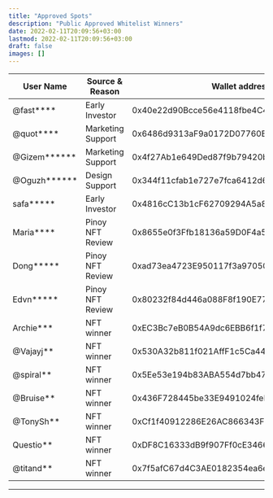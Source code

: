 ```yaml
---
title: "Approved Spots"
description: "Public Approved Whitelist Winners"
date: 2022-02-11T20:09:56+03:00
lastmod: 2022-02-11T20:09:56+03:00
draft: false
images: []
---
```

<div class="table-responsive">

| **User Name** |**Source & Reason**| **Wallet address**                         |
|---------------|-------------------|--------------------------------------------|
| @fast****     | Early Investor    | 0x40e22d90Bcce56e4118fbe4C4404481d3B752bD2 |
| @quot****     | Marketing Support | 0x6486d9313aF9a0172D07760ED309EA608b16c97e |
| @Gizem******  | Marketing Support | 0x4f27Ab1e649Ded87f9b79420b11B7c68d08E9432 |
| @Oguzh******  | Design Support    | 0x344f11cfab1e727e7fca6412d6d8d4b6eaa45c71 |
| safa*****     | Early Investor    | 0x4816cC13b1cF62709294A5a833BEc5d045De7EAC |
| Maria****     | Pinoy NFT Review  | 0x8655e0f3Ffb18136a59D0F4a5f7d2EFcD4475CF0 |
| Dong*****     | Pinoy NFT Review  | 0xad73ea4723E950117f3a97050D5A6Be7EC5Ad2d6 |
| Edvn*****     | Pinoy NFT Review  | 0x80232f84d446a088F8f190E772E9C0C48e397B71 |
| Archie***     | NFT winner        | 0xEC3Bc7eB0B54A9dc6EBB6f1f7b75c86b7D9aE079 |
| @Vajayj**     | NFT winner        | 0x530A32b811f021AffF1c5Ca44f721c157af75388 |
| @spiral**     | NFT winner        | 0x5Ee53e194b83ABA554d7bb47428E23360cCd731e |
| @Bruise**     | NFT winner        | 0x436F728445be33E9491024feDD2DC5b418d11bD5 |
| @TonySh**     | NFT winner        | 0xCf1f40912286E26AC866343F74137b75C2A2f386 |
| Questio**     | NFT winner        | 0xDF8C16333dB9f907Ff0cE346619cCfae65A1aF8a |
| @titand**     | NFT winner        | 0x7f5afC67d4C3AE0182354ea6e785FdEb20150f15 |
</div>

------------
